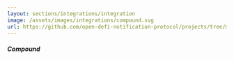 ```yaml
---
layout: sections/integrations/integration
image: /assets/images/integrations/compound.svg
url: https://github.com/open-defi-notification-protocol/projects/tree/master/compound
---
```

##### Compound